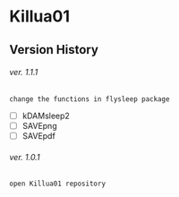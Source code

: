 # Killua01

## Version History

###### ver. 1.1.1
```
change the functions in flysleep package
```
- [ ] kDAMsleep2
- [ ] SAVEpng
- [ ] SAVEpdf
###### ver. 1.0.1
```
open Killua01 repository
```
